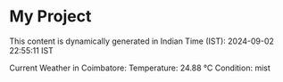 # My Project

This content is dynamically generated in Indian Time (IST): 2024-09-02 22:55:11 IST


Current Weather in Coimbatore:
Temperature: 24.88 °C
Condition: mist
